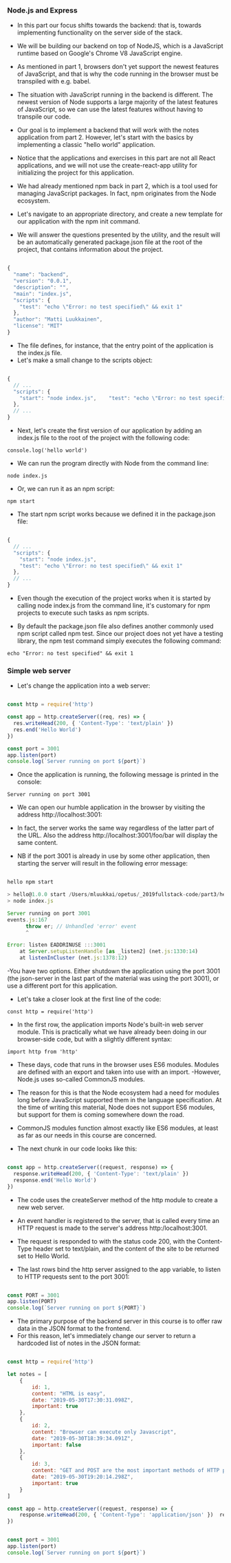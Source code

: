 ### Node.js and Express

- In this part our focus shifts towards the backend: that is, towards implementing functionality on the server side of the stack.

- We will be building our backend on top of NodeJS, which is a JavaScript runtime based on Google's Chrome V8 JavaScript engine.

- As mentioned in part 1, browsers don't yet support the newest features of JavaScript, and that is why the code running in the browser must be transpiled with e.g. babel. 
- The situation with JavaScript running in the backend is different. The newest version of Node supports a large majority of the latest features of JavaScript, so we can use the latest features without having to transpile our code.

- Our goal is to implement a backend that will work with the notes application from part 2. However, let's start with the basics by implementing a classic "hello world" application.

- Notice that the applications and exercises in this part are not all React applications, and we will not use the create-react-app utility for initializing the project for this application.

- We had already mentioned npm back in part 2, which is a tool used for managing JavaScript packages. In fact, npm originates from the Node ecosystem.

- Let's navigate to an appropriate directory, and create a new template for our application with the npm init command. 
- We will answer the questions presented by the utility, and the result will be an automatically generated package.json file at the root of the project, that contains information about the project.

```javascript

{
  "name": "backend",
  "version": "0.0.1",
  "description": "",
  "main": "index.js",
  "scripts": {
    "test": "echo \"Error: no test specified\" && exit 1"
  },
  "author": "Matti Luukkainen",
  "license": "MIT"
}
```

- The file defines, for instance, that the entry point of the application is the index.js file.
- Let's make a small change to the scripts object:

```javascript

{
  // ...
  "scripts": {
    "start": "node index.js",    "test": "echo \"Error: no test specified\" && exit 1"
  },
  // ...
}
```

- Next, let's create the first version of our application by adding an index.js file to the root of the project with the following code:

`console.log('hello world')`

- We can run the program directly with Node from the command line:

`node index.js` 

- Or, we can run it as an npm script:

`npm start`

- The start npm script works because we defined it in the package.json file:

```javascript

{
  // ...
  "scripts": {
    "start": "node index.js",
    "test": "echo \"Error: no test specified\" && exit 1"
  },
  // ...
}
```

- Even though the execution of the project works when it is started by calling node index.js from the command line, it's customary for npm projects to execute such tasks as npm scripts.

- By default the package.json file also defines another commonly used npm script called npm test. Since our project does not yet have a testing library, the npm test command simply executes the following command:

`echo "Error: no test specified" && exit 1`

### Simple web server

- Let's change the application into a web server:

```javascript

const http = require('http')

const app = http.createServer((req, res) => {
  res.writeHead(200, { 'Content-Type': 'text/plain' })
  res.end('Hello World')
})

const port = 3001
app.listen(port)
console.log(`Server running on port ${port}`)
```

- Once the application is running, the following message is printed in the console:

`Server running on port 3001`

- We can open our humble application in the browser by visiting the address http://localhost:3001:
- In fact, the server works the same way regardless of the latter part of the URL. Also the address http://localhost:3001/foo/bar will display the same content.

- NB if the port 3001 is already in use by some other application, then starting the server will result in the following error message:

```javascript

hello npm start

> hello@1.0.0 start /Users/mluukkai/opetus/_2019fullstack-code/part3/hello
> node index.js

Server running on port 3001
events.js:167
      throw er; // Unhandled 'error' event
      ^

Error: listen EADDRINUSE :::3001
    at Server.setupListenHandle [as _listen2] (net.js:1330:14)
    at listenInCluster (net.js:1378:12)
```

-You have two options. Either shutdown the application using the port 3001 (the json-server in the last part of the material was using the port 3001), or use a different port for this application.

- Let's take a closer look at the first line of the code:

`const http = require('http')`

- In the first row, the application imports Node's built-in web server module. This is practically what we have already been doing in our browser-side code, but with a slightly different syntax:

`import http from 'http'`

- These days, code that runs in the browser uses ES6 modules. Modules are defined with an export and taken into use with an import.
-However, Node.js uses so-called CommonJS modules. 
- The reason for this is that the Node ecosystem had a need for modules long before JavaScript supported them in the language specification. At the time of writing this material, Node does not support ES6 modules, but support for them is coming somewhere down the road.

- CommonJS modules function almost exactly like ES6 modules, at least as far as our needs in this course are concerned.

- The next chunk in our code looks like this:

```javascript

const app = http.createServer((request, response) => {
  response.writeHead(200, { 'Content-Type': 'text/plain' })
  response.end('Hello World')
})
```

- The code uses the createServer method of the http module to create a new web server. 
- An event handler is registered to the server, that is called every time an HTTP request is made to the server's address http:/localhost:3001.

- The request is responded to with the status code 200, with the Content-Type header set to text/plain, and the content of the site to be returned set to Hello World.

- The last rows bind the http server assigned to the app variable, to listen to HTTP requests sent to the port 3001:

```javascript

const PORT = 3001
app.listen(PORT)
console.log(`Server running on port ${PORT}`)
```

- The primary purpose of the backend server in this course is to offer raw data in the JSON format to the frontend. 
- For this reason, let's immediately change our server to return a hardcoded list of notes in the JSON format:

```javascript

const http = require('http')

let notes = [  
    {    
        id: 1,    
        content: "HTML is easy",    
        date: "2019-05-30T17:30:31.098Z",    
        important: true  
    },  
    {    
        id: 2,    
        content: "Browser can execute only Javascript",    
        date: "2019-05-30T18:39:34.091Z",    
        important: false  
    },
    {    
        id: 3,    
        content: "GET and POST are the most important methods of HTTP protocol",    
        date: "2019-05-30T19:20:14.298Z",    
        important: true  
    }
]

const app = http.createServer((request, response) => {  
    response.writeHead(200, { 'Content-Type': 'application/json' })  response.end(JSON.stringify(notes))
})


const port = 3001
app.listen(port)
console.log(`Server running on port ${port}`)
```